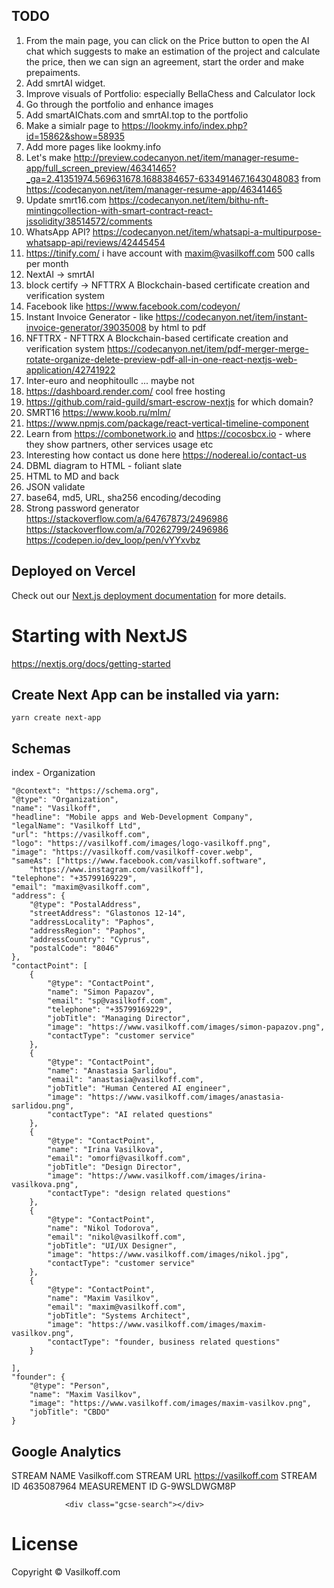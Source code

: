 



## TODO

1. From the main page, you can click on the Price button to open the AI chat which suggests to make an estimation of the project and calculate the price, then we can sign an agreement, start the order and make prepaiments.
2. Add smrtAI widget.
3. Improve visuals of Portfolio: especially BellaChess and Calculator lock
4. Go through the portfolio and enhance images
5. Add smartAIChats.com and smrtAI.top to the portfolio
6. Make a simialr page to https://lookmy.info/index.php?id=15862&show=58935
7. Add more pages like lookmy.info
8. Let's make http://preview.codecanyon.net/item/manager-resume-app/full_screen_preview/46341465?_ga=2.41351974.569631678.1688384657-633491467.1643048083 from https://codecanyon.net/item/manager-resume-app/46341465 
9. Update smrt16.com https://codecanyon.net/item/bithu-nft-mintingcollection-with-smart-contract-react-jssolidity/38514572/comments 
10. WhatsApp API? https://codecanyon.net/item/whatsapi-a-multipurpose-whatsapp-api/reviews/42445454 
11. https://tinify.com/ i have account with maxim@vasilkoff.com 500 calls per month
12. NextAI -> smrtAI
13. block certify -> NFTTRX A Blockchain-based certificate creation and verification system 
14. Facebook like https://www.facebook.com/codeyon/
15. Instant Invoice Generator - like https://codecanyon.net/item/instant-invoice-generator/39035008 by html to pdf
16. NFTTRX - NFTTRX A Blockchain-based certificate creation and verification system https://codecanyon.net/item/pdf-merger-merge-rotate-organize-delete-preview-pdf-all-in-one-react-nextjs-web-application/42741922
17. Inter-euro and neophitoullc ... maybe not
18. https://dashboard.render.com/ cool free hosting
19. https://github.com/raid-guild/smart-escrow-nextjs for which domain?
20. SMRT16 https://www.koob.ru/mlm/ 
21. https://www.npmjs.com/package/react-vertical-timeline-component 
22. Learn from https://combonetwork.io  and https://cocosbcx.io - where they show partners, other services usage etc
23. Interesting how contact us done here https://nodereal.io/contact-us 
24. DBML diagram to HTML - foliant slate
25. HTML to MD and back
26. JSON validate
27. base64, md5, URL, sha256 encoding/decoding
28. Strong password generator https://stackoverflow.com/a/64767873/2496986 https://stackoverflow.com/a/70262799/2496986 https://codepen.io/dev_loop/pen/vYYxvbz 

## Deployed on Vercel

Check out our [Next.js deployment documentation](https://nextjs.org/docs/deployment) for more details.


# Starting with NextJS
 https://nextjs.org/docs/getting-started

##  Create Next App can be installed via yarn:
`
yarn create next-app
`
## Schemas

index - Organization

    "@context": "https://schema.org",
    "@type": "Organization",
    "name": "Vasilkoff",
    "headline": "Mobile apps and Web-Development Company",
    "legalName": "Vasilkoff Ltd",
    "url": "https://vasilkoff.com",
    "logo": "https://vasilkoff.com/images/logo-vasilkoff.png",
    "image": "https://vasilkoff.com/vasilkoff-cover.webp",
    "sameAs": ["https://www.facebook.com/vasilkoff.software",
        "https://www.instagram.com/vasilkoff"],
    "telephone": "+35799169229",
    "email": "maxim@vasilkoff.com",
    "address": {
        "@type": "PostalAddress",
        "streetAddress": "Glastonos 12-14",
        "addressLocality": "Paphos",
        "addressRegion": "Paphos",
        "addressCountry": "Cyprus",
        "postalCode": "8046"
    },
    "contactPoint": [
        {
            "@type": "ContactPoint",
            "name": "Simon Papazov",
            "email": "sp@vasilkoff.com",
            "telephone": "+35799169229",
            "jobTitle": "Managing Director",
            "image": "https://www.vasilkoff.com/images/simon-papazov.png",
            "contactType": "customer service"
        },
        {
            "@type": "ContactPoint",
            "name": "Anastasia Sarlidou",
            "email": "anastasia@vasilkoff.com",
            "jobTitle": "Human Centered AI engineer",
            "image": "https://www.vasilkoff.com/images/anastasia-sarlidou.png",
            "contactType": "AI related questions"
        },
        {
            "@type": "ContactPoint",
            "name": "Irina Vasilkova",
            "email": "omorfi@vasilkoff.com",
            "jobTitle": "Design Director",
            "image": "https://www.vasilkoff.com/images/irina-vasilkova.png",
            "contactType": "design related questions"
        },
        {
            "@type": "ContactPoint",
            "name": "Nikol Todorova",
            "email": "nikol@vasilkoff.com",
            "jobTitle": "UI/UX Designer",
            "image": "https://www.vasilkoff.com/images/nikol.jpg",
            "contactType": "customer service"
        },
        {
            "@type": "ContactPoint",
            "name": "Maxim Vasilkov",
            "email": "maxim@vasilkoff.com",
            "jobTitle": "Systems Architect",
            "image": "https://www.vasilkoff.com/images/maxim-vasilkov.png",
            "contactType": "founder, business related questions"
        }

    ],
    "founder": {
        "@type": "Person",
        "name": "Maxim Vasilkov",
        "image": "https://www.vasilkoff.com/images/maxim-vasilkov.png",
        "jobTitle": "CBDO"
    }




## Google Analytics

STREAM NAME
Vasilkoff.com
STREAM URL
https://vasilkoff.com
STREAM ID
4635087964
MEASUREMENT ID
G-9WSLDWGM8P

<!-- Google tag (gtag.js) -->
<script async src="https://www.googletagmanager.com/gtag/js?id=G-9WSLDWGM8P"></script>
<script>
  window.dataLayer = window.dataLayer || [];
  function gtag(){dataLayer.push(arguments);}
  gtag('js', new Date());

  gtag('config', 'G-9WSLDWGM8P');
</script>


<script async src="https://cse.google.com/cse.js?cx=a4466be8f630340db">
                </script>
                <div class="gcse-search"></div>   

# License

Copyright © Vasilkoff.com